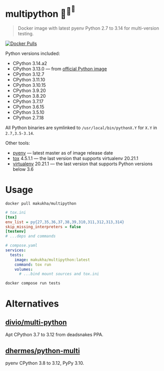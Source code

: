 # multipython 🐳<sup>🐍<sup>🐍</sup></sup>

> Docker image with latest pyenv Python 2.7 to 3.14 for multi-version testing.

[![Docker Pulls](https://img.shields.io/docker/pulls/makukha/multipython)](https://hub.docker.com/r/makukha/multipython)

Python versions included:

* CPython 3.14.a2
* CPython 3.13.0 — from [official Python image](https://hub.docker.com/layers/library/python/3.13.0-slim-bookworm/images/sha256-257a268975211849698b1a2c8e120aa8cd6600cef4fec8e995e36ec4090a0db8?context=explore)
* CPython 3.12.7
* CPython 3.11.10
* CPython 3.10.15
* CPython 3.9.20
* CPython 3.8.20
* CPython 3.7.17
* CPython 3.6.15
* CPython 3.5.10
* CPython 2.7.18

All Python binaries are symlinked to `/usr/local/bin/pythonX.Y` for `X.Y` in `2.7,3.5-3.14`.

Other tools:

* [pyenv](https://github.com/pyenv/pyenv) — latest master as of image release date
* [tox](https://tox.wiki) 4.5.1.1 — the last version that supports virtualenv 20.21.1
* [virtualenv](https://virtualenv.pypa.io/en/latest/) 20.21.1 — the last version that supports Python versions below 3.6

# Usage

```shell
docker pull makukha/multipython
```

```ini
# tox.ini
[tox]
env_list = py{27,35,36,37,38,39,310,311,312,313,314}
skip_missing_interpreters = false
[testenv]
# ...deps and commands
```

```yaml
# compose.yaml
services:
  tests:
    image: makukha/multipython:latest
    command: tox run
    volumes:
      # ...bind mount sources and tox.ini
```

```shell
docker compose run tests
```

# Alternatives

## [divio/multi-python](https://github.com/divio/multi-python)

Apt CPython 3.7 to 3.12 from deadsnakes PPA.

## [dhermes/python-multi](https://github.com/dhermes/python-multi)

pyenv CPython 3.8 to 3.12, PyPy 3.10.
